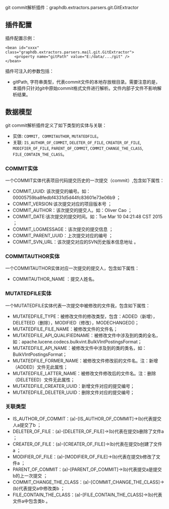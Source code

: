 git commit解析插件：graphdb.extractors.parsers.git.GitExtractor

插件配置
---

插件配置示例：

    <bean id="xxxx" class="graphdb.extractors.parsers.mail.git.GitExtractor">
        <property name="gitPath" value="E:/data/.../git" />
    </bean>
插件可注入的参数包括：
* gitPath, 字符串类型，代表commit文件的本地存放根目录。需要注意的是，本插件只针对git中原始commit格式文件进行解析。文件内部子文件不影响解析结果。

数据模型
---

git commit解析插件定义了如下类型的实体与关联：<br>
* 实体: `COMMIT, COMMITAUTHOR`, `MUTATEDFILE`。 <br>
* 关联: `IS_AUTHOR_OF_COMMIT`, `DELETER_OF_FILE`, `CREATER_OF_FILE`, `MODIFIER_OF_FILE`, `PARENT_OF_COMMIT`, `COMMIT_CHANGE_THE_CLASS`, `FILE_CONTAIN_THE_CLASS`。 <br>

### COMMIT实体 <br>
一个COMMIT实体代表项目代码提交历史的一次提交（commit）,包含如下属性：
* COMMIT_UUID: 该次提交的编号。如：00005759ba8fedbf4331d5d44fc83601e73e06b9 ；<br>
* COMMIT_VERSION:该次提交对应的项目版本号 ；<br>
* COMMIT_AUTHOR：该次提交的提交人。如：Oliver Cao ；<br>
* COMMIT_DATE:该次提交的提交时间。如：Tue Mar 10 04:21:48 CST 2015 ；<br>
* COMMIT_LOGMESSAGE：该次提交的提交信息 ；<br>
* COMMIT_PARENT_UUID：上次提交对应的编号 ；<br>
* COMMIT_SVN_URL：该次提交对应的SVN历史版本信息地址 。<br>

### COMMITAUTHOR实体 <br>
一个COMMITAUTHOR实体对应一次提交的提交人，包含如下属性：
* COMMITAUTHOR_NAME ：提交人姓名。 <br>

### MUTATEDFILE实体 <br>
一个MUTATEDFILE实体代表一次提交中被修改的文件我，包含如下属性：
* MUTATEDFILE_TYPE：被修改文件的修改类型，包含：ADDED（新增），DELETEED（删除），MODIFIED（修改），MODECHANGED()；<br>
* MUTATEDFILE_FILE_NAME：被修改文件的文件名； <br>
* MUTATEDFILE_API_QUALIFIEDNAME：被修改文件中涉及到的类的全名，如：apache.lucene.codecs.bulkvint.BulkVIntPostingsFormat；<br>
* MUTATEDFILE_API_NAME：被修改文件中涉及到的类的类名，如：BulkVIntPostingsFormat；<br>
* MUTATEDFILE_FORMER_NAME：被修改文件修改前的文件名。注：新增（ADDED）文件无此属性；<br>
* MUTATEDFILE_LATTER_NAME：被修改文件修改后的文件名。注：删除（DELETEED）文件无此属性；<br>
* MUTATEDFILE_CREATER_UUID：新增文件对应的提交编号；<br>
* MUTATEDFILE_DELETER_UUID：删除文件对应的提交编号；<br>

### 关联类型
* IS_AUTHOR_OF_COMMIT：(a)-[IS_AUTHOR_OF_COMMIT]->(b)代表提交人a提交了b ； <br>
* DELETER_OF_FILE：(a)-[DELETER_OF_FILE]->(b)代表在提交b删除了文件a ；<br>
* CREATER_OF_FILE：(a)-[CREATER_OF_FILE]->(b)代表在提交b创建了文件a ；<br>
* MODIFIER_OF_FILE：(a)-[MODIFIER_OF_FILE]->(b)代表在提交b修改了文件a ；<br>
* PARENT_OF_COMMIT：(a)-[PARENT_OF_COMMIT]->(b)代表提交a是提交b的上一次提交 ； <br>
* COMMIT_CHANGE_THE_CLASS：(a)-[COMMIT_CHANGE_THE_CLASS]->(b)代表提交a中修改类b ； <br>
* FILE_CONTAIN_THE_CLASS：(a)-[FILE_CONTAIN_THE_CLASS]->(b)代表文件a中包含类b 。 <br>

  
